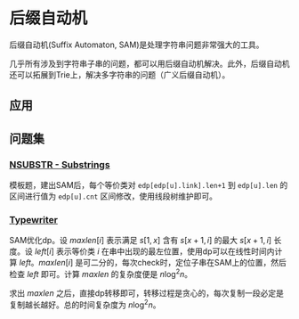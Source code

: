 # 后缀自动机

后缀自动机(Suffix Automaton, SAM)是处理字符串问题非常强大的工具。

几乎所有涉及到字符串子串的问题，都可以用后缀自动机解决。此外，后缀自动机还可以拓展到Trie上，解决多字符串的问题（广义后缀自动机）。

<!-- ## 基本概念 -->

## 应用



## 问题集

### [NSUBSTR - Substrings](https://ac.nowcoder.com/acm/contest/37092/B)

模板题，建出SAM后，每个等价类对 `edp[edp[u].link].len+1` 到 `edp[u].len` 的区间进行值为 `edp[u].cnt` 区间修改，使用线段树维护即可。

### [Typewriter](https://ac.nowcoder.com/acm/contest/37092/D)

SAM优化dp。设 $maxlen[i]$ 表示满足 $s[1,x]$ 含有 $s[x+1,i]$ 的最大 $s[x+1,i]$ 长度。设 $left[i]$ 表示等价类 $i$ 在串中出现的最左位置，使用dp可以在线性时间内计算 $left$。$maxlen[i]$ 是可二分的，每次check时，定位子串在SAM上的位置，然后检查 $left$ 即可。计算 $maxlen$ 的复杂度便是 $n \log^2{n}$。

求出 $maxlen$ 之后，直接dp转移即可，转移过程是贪心的，每次复制一段必定是复制越长越好。总的时间复杂度为 $n \log^2{n}$。
